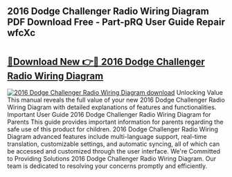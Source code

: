 ## 2016 Dodge Challenger Radio Wiring Diagram PDF Download Free - Part-pRQ User Guide Repair wfcXc

# <h2><a href="http://dfuehyr.blite.top/?on=2016+Dodge+Challenger+Radio+Wiring+Diagram">🔗Download New 👉🔴 2016 Dodge Challenger Radio Wiring Diagram</a></h2>

[![2016 Dodge Challenger Radio Wiring Diagram download](https://i.imgur.com/lujVjoI.png)](http://dfuehyr.blite.top/?on=2016+Dodge+Challenger+Radio+Wiring+Diagram)
Unlocking Value This manual reveals the full value of your new 2016 Dodge Challenger Radio Wiring Diagram with detailed explanations of features and functionalities. Important User Guide 2016 Dodge Challenger Radio Wiring Diagram for Parents This guide provides important information for parents regarding the safe use of this product for children. 2016 Dodge Challenger Radio Wiring Diagram advanced features include multi-language support, real-time translation, customizable settings, and automatic syncing, all of which can be accessed and customized through the user interface. We're Committed to Providing Solutions 2016 Dodge Challenger Radio Wiring Diagram. Our team is dedicated to resolving your concerns promptly and efficiently.
